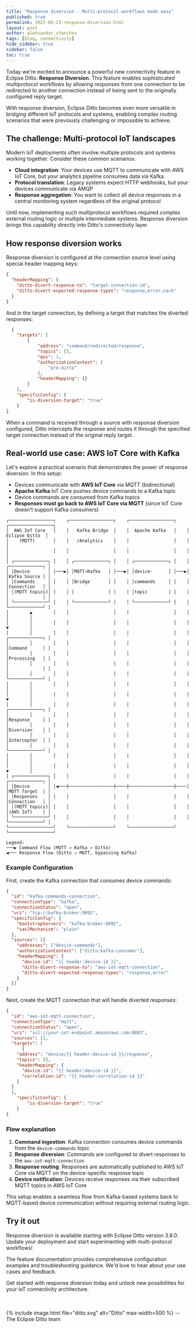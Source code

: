 ```yaml
---
title: "Response diversion - Multi-protocol workflows made easy"
published: true
permalink: 2025-06-23-response-diversion.html
layout: post
author: aleksandar_stanchev
tags: [blog, connectivity]
hide_sidebar: true
sidebar: false
toc: true
---
```


Today we're excited to announce a powerful new connectivity feature in Eclipse Ditto: **Response Diversion**. 
This feature enables sophisticated multiprotocol workflows by allowing responses from one connection to be redirected to another connection instead of being sent to the originally configured reply target.

With response diversion, Eclipse Ditto becomes even more versatile in bridging different IoT protocols and systems, 
enabling complex routing scenarios that were previously challenging or impossible to achieve.

## The challenge: Multi-protocol IoT landscapes

Modern IoT deployments often involve multiple protocols and systems working together. Consider these common scenarios:

- **Cloud integration**: Your devices use MQTT to communicate with AWS IoT Core, but your analytics pipeline consumes data via Kafka
- **Protocol translation**: Legacy systems expect HTTP webhooks, but your devices communicate via AMQP
- **Response aggregation**: You want to collect all device responses in a central monitoring system regardless of the original protocol

Until now, implementing such multiprotocol workflows required complex external routing logic or multiple intermediate systems. 
Response diversion brings this capability directly into Ditto's connectivity layer.

## How response diversion works

Response diversion is configured at the connection source level using special header mapping keys:

```json
{
  "headerMapping": {
    "ditto-divert-response-to": "target-connection-id", 
    "ditto-divert-expected-response-types": "response,error,nack"
  }
}
``` 

And in the target connection, by defining a target that matches the diverted responses:
```json
  {
    "targets": [
        {
            "address": "command/redirected/response",
            "topics": [],
            "qos": 1,
            "authorizationContext": [
                "pre:ditto"
            ],
            "headerMapping": {}
        }
    ],
    "specificConfig": {
        "is-diversion-target": "true"
    }
}


```

When a command is received through a source with response diversion configured, Ditto intercepts the response and routes it through the specified target connection instead of the original reply target.

## Real-world use case: AWS IoT Core with Kafka 

Let's explore a practical scenario that demonstrates the power of response diversion. In this setup:

- Devices communicate with **AWS IoT Core** via MQTT (bidirectional)
- **Apache Kafka** IoT Core pushes device commands to a Kafka topic
- Device commands are consumed from Kafka topics
- **Responses must go back to AWS IoT Core via MQTT** (since IoT Core doesn't support Kafka consumers)

```
┌─────────────────┐    ┌─────────────────┐    ┌─────────────────┐    ┌─────────────────┐
│  AWS IoT Core   │    │   Kafka Bridge  │    │  Apache Kafka   │    │  Eclipse Ditto  │
│    (MQTT)       │    │   /Analytics    │    │                 │    │                 │
│                 │    │                 │    │                 │    │                 │
│ ┌─────────────┐ │    │ ┌─────────────┐ │    │ ┌─────────────┐ │    │ ┌─────────────┐ │
│ │Device       │ │───▶│ │MQTT→Kafka   │ │───▶│ │device-      │ │───▶│ │Kafka Source │ │
│ │Commands     │ │    │ │Bridge       │ │    │ │commands     │ │    │ │Connection   │ │
│ │(MQTT topics)│ │    │ │             │ │    │ │topic        │ │    │ │             │ │
│ └─────────────┘ │    │ └─────────────┘ │    │ └─────────────┘ │    │ └─────────────┘ │
│        ▲        │    │                 │    │                 │    │        │        │
│        │        │    │                 │    │                 │    │        ▼        │
│        │        │    │                 │    │                 │    │ ┌─────────────┐ │
│        │        │    │                 │    │                 │    │ │Command      │ │
│        │        │    │                 │    │                 │    │ │Processing   │ │
│        │        │    │                 │    │                 │    │ │             │ │
│        │        │    │                 │    │                 │    │ └─────────────┘ │
│        │        │    │                 │    │                 │    │        │        │
│        │        │    │                 │    │                 │    │        ▼        │
│        │        │    │                 │    │                 │    │ ┌─────────────┐ │
│        │        │    │                 │    │                 │    │ │Response     │ │
│        │        │    │                 │    │                 │    │ │Diversion    │ │
│        │        │    │                 │    │                 │    │ │Interceptor  │ │
│        │        │    │                 │    │                 │    │ └─────────────┘ │
│        │        │    │                 │    │                 │    │        │        │
│        │        │    │                 │    │                 │    │        ▼        │
│ ┌─────────────┐ │    │                 │    │                 │    │ ┌─────────────┐ │
│ │Device       │ │◀───┼─────────────────┼────┼─────────────────┼────│ │MQTT Target  │ │
│ │Responses    │ │    │                 │    │                 │    │ │Connection   │ │
│ │(MQTT topics)│ │    │                 │    │                 │    │ │(AWS IoT)    │ │
│ └─────────────┘ │    │                 │    │                 │    │ └─────────────┘ │
└─────────────────┘    └─────────────────┘    └─────────────────┘    └─────────────────┘

Legend:
───▶ Command Flow (MQTT → Kafka → Ditto)
◀─── Response Flow (Ditto → MQTT, bypassing Kafka)

```

### Example Configuration

First, create the Kafka connection that consumes device commands:

```json
{
  "id": "kafka-commands-connection",
  "connectionType": "kafka",
  "connectionStatus": "open",
  "uri": "tcp://kafka-broker:9092",
  "specificConfig": {
    "bootstrapServers": "kafka-broker:9092",
    "saslMechanism": "plain"
  },
  "sources": [{
    "addresses": ["device-commands"],
    "authorizationContext": ["ditto:kafka-consumer"],
    "headerMapping": {
      "device-id": "{{ header:device-id }}",
      "ditto-divert-response-to": "aws-iot-mqtt-connection",
      "ditto-divert-expected-response-types": "response,error"
    }
  }]
}
```

Next, create the MQTT connection that will handle diverted responses:

```json
{
  "id": "aws-iot-mqtt-connection", 
  "connectionType": "mqtt",
  "connectionStatus": "open",
  "uri": "ssl://your-iot-endpoint.amazonaws.com:8883",
  "sources": [],
  "targets": [
      {
    "address": "device/{{ header:device-id }}/response",
    "topics": [],
    "headerMapping": {
      "device-id": "{{ header:device-id }}",
      "correlation-id": "{{ header:correlation-id }}"
    }
  }
  ],
    "specificConfig": {
        "is-diversion-target": "true"
    }
}
```

### Flow explanation

1. **Command ingestion**: Kafka connection consumes device commands from the `device-commands` topic
2. **Response diversion**: Commands are configured to divert responses to the `aws-iot-mqtt-connection`
3. **Response routing**: Responses are automatically published to AWS IoT Core via MQTT on the device-specific response topic
4. **Device notification**: Devices receive responses via their subscribed MQTT topics in AWS IoT Core

This setup enables a seamless flow from Kafka-based systems back to MQTT-based device communication without requiring external routing logic.

## Try it out

Response diversion is available starting with Eclipse Ditto version 3.8.0. Update your deployment and start experimenting with multi-protocol workflows!

The feature documentation provides comprehensive configuration examples and troubleshooting guidance. We'd love to hear about your use cases and feedback.

Get started with response diversion today and unlock new possibilities for your IoT connectivity architecture.

<br/>
<br/>
{% include image.html file="ditto.svg" alt="Ditto" max-width=500 %}
--<br/>
The Eclipse Ditto team